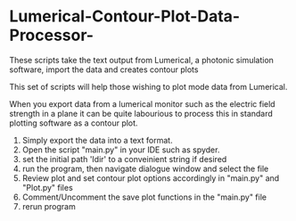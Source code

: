# Lumerical-Contour-Plot-Data-Processor-
These scripts take the text output from Lumerical, a photonic simulation software, import the data and creates contour plots

This set of scripts will help those wishing to plot mode data from Lumerical.

When you export data from a lumerical monitor such as the electric field
strength in a plane it can be quite labourious to process this in standard 
plotting software as a contour plot.

1) Simply export the data into a text format. 
2) Open the script "main.py" in your IDE such as spyder. 
3) set the initial path 'Idir' to a conveinient string if desired
4) run the program, then navigate dialogue window and select the file
5) Review plot and set contour plot options accordingly in "main.py" and "Plot.py" files
6) Comment/Uncomment the save plot functions in the "main.py" file
7) rerun program
